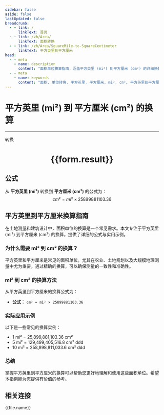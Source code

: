 ```yaml
---
sidebar: false
aside: false
lastUpdated: false
breadcrumb:
  - - link: /
      linkText: 首页
  - - link: /zh/Area/
      linkText: 面积转换
  - - link: /zh/Area/SquareMile-to-SquareCentimeter
      linkText: 平方英里到平方厘米
head:
  - - meta
    - name: description
      content: "面积单位换算指南，涵盖平方英里 (mi²) 到平方厘米 (cm²) 的详细换算公式与说明。"
  - - meta
    - name: keywords
      content: "面积, 单位转换, 平方英里, 平方厘米, mi², cm², 平方英里到平方厘米, 面积转换指南"
---
```

# 平方英里 (mi²) 到 平方厘米 (cm²) 的换算
---
<script setup>
import { onMounted, reactive, inject, ref } from 'vue'
import { NButton, NForm, NFormItem, NInput, NInputNumber, NSelect, NCard, useMessage,NGrid ,NGi } from 'naive-ui'
import { defineClientComponent } from 'vitepress'
import { Area } from '../../files';

const convert = inject('convert')

const form = reactive({
  number: null,
  result: '',
})

const convertHandler = () => {
  if (form.number !== null && !isNaN(form.number)) {
    const convertedValue = parseFloat(form.number) * 25899881103.36
    form.result = `${form.number}mi² = ${convertedValue.toFixed(2)}cm²`
  } else {
    form.result = '请输入有效的数值。'
  }
}
</script>

<n-form size="large" :model="form">
  <n-form-item label="平方英里 (mi²)">
    <n-input-number v-model:value="form.number" placeholder="输入平方英里" style="width: 100%" />
  </n-form-item>
  <n-form-item>
    <n-button type="primary" @click="convertHandler" block>转换</n-button>
  </n-form-item>
</n-form>

<n-card  embedded :bordered="false" hoverable>
  <div  style="text-align:center">
    <h1>{{form.result}}</h1>
  </div>
</n-card>

## 公式

从 **平方英里 (mi²)** 转换到 **平方厘米 (cm²)** 的公式为：
$$ cm² = mi² \times 25899881103.36 $$

## 平方英里到平方厘米换算指南

在土地测量和建筑设计中，面积单位的换算是一个常见需求。本文专注于平方英里 (mi²) 到平方厘米 (cm²) 的换算，提供了详细的公式与实用示例。

### 为什么需要 mi² 到 cm² 的换算？

平方英里和平方厘米是常见的面积单位，尤其在农业、土地规划以及大规模地理测量中尤为重要。通过精确的换算，可以确保测量的一致性和准确性。

### mi² 到 cm² 的换算方法

从平方英里到平方厘米的换算公式为：

- **公式：** `cm² = mi² × 25899881103.36`

### 实际应用示例

以下是一些常见的换算实例：

- 1 mi² = 25,899,881,103.36 cm²
- 5 mi² = 129,499,405,516.8 cm²
ddd
- 10 mi² = 258,998,811,033.6 cm²
ddd

### 总结

掌握平方英里到平方厘米的换算可以帮助您更好地理解和使用这些面积单位。希望本指南能为您提供有价值的参考。

## 相关连接
<n-grid x-gap="12" :cols="4">
  <n-gi v-for="(file, index) in Area" :key="index">
    <n-button
      text
      tag="a"
      :href="file.path"
      type="primary"
    >
      {{file.name}}
    </n-button>
  </n-gi>
</n-grid>